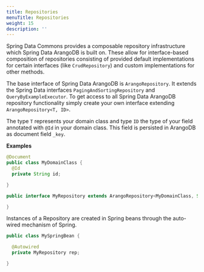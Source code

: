 ```yaml
---
title: Repositories
menuTitle: Repositories
weight: 15
description: ''
---
```

Spring Data Commons provides a composable repository infrastructure which Spring Data ArangoDB is built on. These allow for interface-based composition of repositories consisting of provided default implementations for certain interfaces (like `CrudRepository`) and custom implementations for other methods.

The base interface of Spring Data ArangoDB is `ArangoRepository`. It extends the Spring Data interfaces `PagingAndSortingRepository` and `QueryByExampleExecutor`. To get access to all Spring Data ArangoDB repository functionality simply create your own interface extending `ArangoRepository<T, ID>`.

The type `T` represents your domain class and type `ID` the type of your field annotated with `@Id` in your domain class. This field is persisted in ArangoDB as document field `_key`.

**Examples**

```java
@Document
public class MyDomainClass {
  @Id
  private String id;

}

public interface MyRepository extends ArangoRepository<MyDomainClass, String> {

}
```

Instances of a Repository are created in Spring beans through the auto-wired mechanism of Spring.

```java
public class MySpringBean {

  @Autowired
  private MyRepository rep;

}
```
